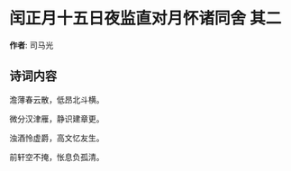 # 闰正月十五日夜监直对月怀诸同舍  其二

**作者**: 司马光

## 诗词内容

澹薄春云散，低昂北斗横。

微分汉津雁，静识建章更。

浊酒怜虚爵，高文忆友生。

前轩空不掩，怅息负孤清。

